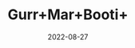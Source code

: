 ---
title: 'Gurr+Mar+Booti+'
date: '2022-08-27' 
metatag: '' 
inventory: '0' 
draft: false 
# meta description 
shortDescripton: ''
description: 'Herb'
longdescription: ''
featured: True
# product Price
price: '110.0'
# Product Short Description
shortDescription: ''
productID: 'A690AACB-3126-ED11-9968-005056B3A416'
type: 'products'
category: 'Herb' 
thumnailproduct: 'https://aminsaddiquidawakhana.eralive.net/images/products/A690AACB-3126-ED11-9968-005056B3A4161.png' 
images:
  - image: 'images/products/A690AACB-3126-ED11-9968-005056B3A4161.png'  
Variants:
---